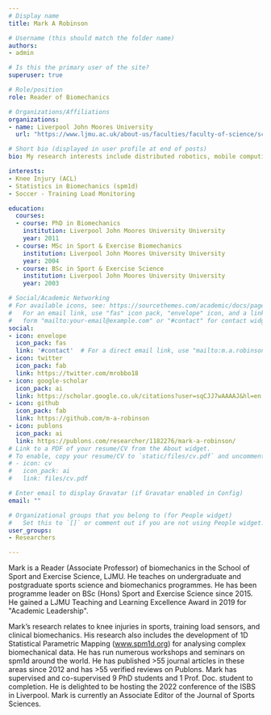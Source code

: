 ```yaml
---
# Display name
title: Mark A Robinson

# Username (this should match the folder name)
authors:
- admin

# Is this the primary user of the site?
superuser: true

# Role/position
role: Reader of Biomechanics

# Organizations/Affiliations
organizations:
- name: Liverpool John Moores University
  url: "https://www.ljmu.ac.uk/about-us/faculties/faculty-of-science/school-of-sport-and-exercise-sciences"

# Short bio (displayed in user profile at end of posts)
bio: My research interests include distributed robotics, mobile computing and programmable matter.

interests:
- Knee Injury (ACL)
- Statistics in Biomechanics (spm1d)
- Soccer - Training Load Monitoring

education:
  courses:
  - course: PhD in Biomechanics
    institution: Liverpool John Moores University University
    year: 2011
  - course: MSc in Sport & Exercise Biomechanics
    institution: Liverpool John Moores University University
    year: 2004
  - course: BSc in Sport & Exercise Science
    institution: Liverpool John Moores University University
    year: 2003

# Social/Academic Networking
# For available icons, see: https://sourcethemes.com/academic/docs/page-builder/#icons
#   For an email link, use "fas" icon pack, "envelope" icon, and a link in the
#   form "mailto:your-email@example.com" or "#contact" for contact widget.
social:
- icon: envelope
  icon_pack: fas
  link: '#contact'  # For a direct email link, use "mailto:m.a.robinson@ljmu.ac.uk.
- icon: twitter
  icon_pack: fab
  link: https://twitter.com/mrobbo18
- icon: google-scholar
  icon_pack: ai
  link: https://scholar.google.co.uk/citations?user=sqCJJ7wAAAAJ&hl=en
- icon: github
  icon_pack: fab
  link: https://github.com/m-a-robinson
- icon: publons
  icon_pack: ai
  link: https://publons.com/researcher/1182276/mark-a-robinson/
# Link to a PDF of your resume/CV from the About widget.
# To enable, copy your resume/CV to `static/files/cv.pdf` and uncomment the lines below.
# - icon: cv
#   icon_pack: ai
#   link: files/cv.pdf

# Enter email to display Gravatar (if Gravatar enabled in Config)
email: ""

# Organizational groups that you belong to (for People widget)
#   Set this to `[]` or comment out if you are not using People widget.
user_groups:
- Researchers

---
```

Mark is a Reader (Associate Professor) of biomechanics in the School of Sport and Exercise Science, LJMU. He teaches on  undergraduate and postgraduate sports science and biomechanics programmes. He has been programme leader on BSc (Hons) Sport and Exercise Science since 2015. He gained a LJMU Teaching and Learning Excellence Award in 2019 for "Academic Leadership".

Mark’s research relates to knee injuries in sports, training load sensors, and clinical biomechanics. His research also includes the development of 1D Statistical Parametric Mapping (www.spm1d.org) for analysing complex biomechanical data. He has run numerous workshops and seminars on spm1d around the world. He has published >55 journal articles in these areas since 2012 and has >55 verified reviews on Publons. Mark has supervised and co-supervised 9 PhD students and 1 Prof. Doc. student to completion. He is delighted to be hosting the 2022 conference of the ISBS in Liverpool. Mark is currently an Associate Editor of the Journal of Sports Sciences.

